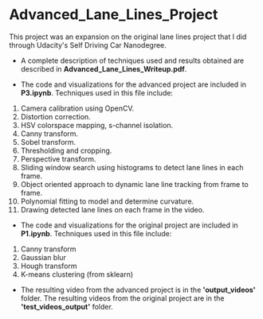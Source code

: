 # Advanced_Lane_Lines_Project
This project was an expansion on the original lane lines project that I did through Udacity's Self Driving Car Nanodegree. 
- A complete description of techniques used and results obtained are described in **Advanced_Lane_Lines_Writeup.pdf**. 

- The code and visualizations for the advanced project are included in **P3.ipynb**. Techniques used in this file include:  
1. Camera calibration using OpenCV.  
2. Distortion correction.  
3. HSV colorspace mapping, s-channel isolation.
4. Canny transform.  
5. Sobel transform.
6. Thresholding and cropping.  
7. Perspective transform.
8. Sliding window search using histograms to detect lane lines in each frame.  
9. Object oriented approach to dynamic lane line tracking from frame to frame.  
10. Polynomial fitting to model and determine curvature.  
11. Drawing detected lane lines on each frame in the video.  
  
- The code and visualizations for the original project are included in **P1.ipynb**. Techniques used in this file include:   
1. Canny transform  
2. Gaussian blur  
3. Hough transform  
4. K-means clustering (from sklearn)  


- The resulting video from the advanced project is in the **'output_videos'** folder. The resulting videos from the original project are in the **'test_videos_output'** folder.
